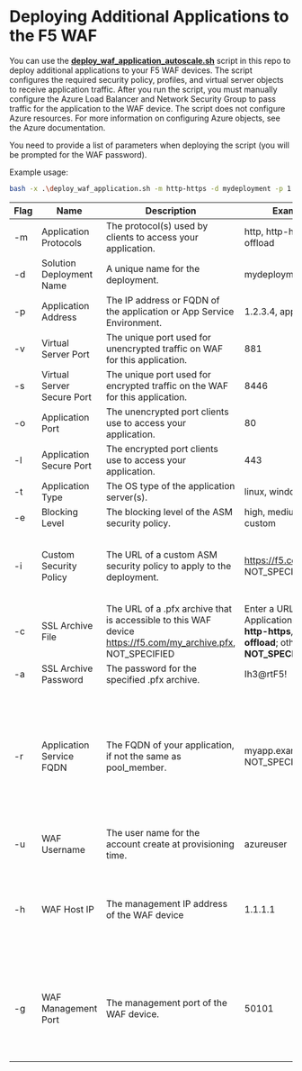# Deploying Additional Applications to the F5 WAF

You can use the [**deploy_waf_application_autoscale.sh**](deploy_waf_application_autoscale.sh) script in this repo to deploy additional applications to your F5 WAF devices.  The script configures the required security policy, profiles, and virtual server objects to receive application traffic. After you run the script, you must manually configure the Azure Load Balancer and Network Security Group to pass traffic for the application to the WAF device. The script does not configure Azure resources. For more information on configuring Azure objects, see the Azure documentation.

You need to provide a list of parameters when deploying the script (you will be prompted for the WAF password).

Example usage:  
```bash
bash -x .\deploy_waf_application.sh -m http-https -d mydeployment -p 1.2.3.4 -v 881 -s 8446 -o 80 -l 443 -t linux -e custom -i https://example.com/my_security_policy.xml -c https://example.com/my_ssl_archive.pfx -a Ih3@rtF5! -r myapp.example.com -u azureuser -h 1.1.1.1 -g 50101
```

| Flag | Name | Description | Example values | Notes |
| --- | --- | --- | --- | --- |
| -m | Application Protocols | The protocol(s) used by clients to access your application. | http, http-https, https, https-offload | 
| -d | Solution Deployment Name | A unique name for the deployment. | mydeployment | Must be unique for each deployment. |
| -p | Application Address | The IP address or FQDN of the application or App Service Environment. | 1.2.3.4, app1.example.com | |   
| -v | Virtual Server Port | The unique port used for unencrypted traffic on WAF for this application. | 881 | Must be unique for each deployment. |
| -s | Virtual Server Secure Port | The unique port used for encrypted traffic on the WAF for this application. | 8446 | Must be unique for each deployment. |
| -o | Application Port | The unencrypted port clients use to access your application. | 80 | |  
| -l | Application Secure Port | The encrypted port clients use to access your application. | 443 | | 
| -t | Application Type | The OS type of the application server(s). | linux, windows | | 
| -e | Blocking Level | The blocking level of the ASM security policy. | high, medium, low, off, custom | |  
| -i | Custom Security Policy | The URL of a custom ASM security policy to apply to the deployment. | https://f5.com/my_policy.xml, NOT_SPECIFIED | Enter a URL here when Custom Security Policy is **custom**; otherwise, use **NOT_SPECIFIED**. |
| -c | SSL Archive File  | The URL of a .pfx archive that is accessible to this WAF device https://f5.com/my_archive.pfx, NOT_SPECIFIED | Enter a URL here when Application Protocols is **http-https**, **https**, or **https-offload**; otherwise, use **NOT_SPECIFIED** |
| -a | SSL Archive Password | The password for the specified .pfx archive. | Ih3@rtF5! | | 
| -r | Application Service FQDN |  The FQDN of your application, if not the same as pool_member. | myapp.example.com, NOT_SPECIFIED | When the application is an Azure App Service or App Service Environment, enter the FQDN that clients use to access the application; otherwise, use **NOT_SPECIFIED**. |
| -u | WAF Username | The user name for the account create at provisioning time. | azureuser | |  
| -h | WAF Host IP | The management IP address of the WAF device | 1.1.1.1 | The host IP address can be accessed in the outputs of the Azure template deployment, or from Azure Security Center. |
| -g | WAF Management Port | The management port of the WAF device. | 50101 | The management port can be accessed in the outputs of the Azure template deployment, or from Azure Security Center. |
